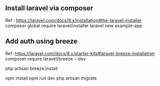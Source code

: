 ## Install laravel via composer
Ref : https://laravel.com/docs/8.x/installation#the-laravel-installer
composer global require laravel/installer
laravel new example-app

## Add auth using breeze
Ref: https://laravel.com/docs/8.x/starter-kits#laravel-breeze-installation
composer require laravel/breeze --dev

php artisan breeze:install

npm install
npm run dev
php artisan migrate